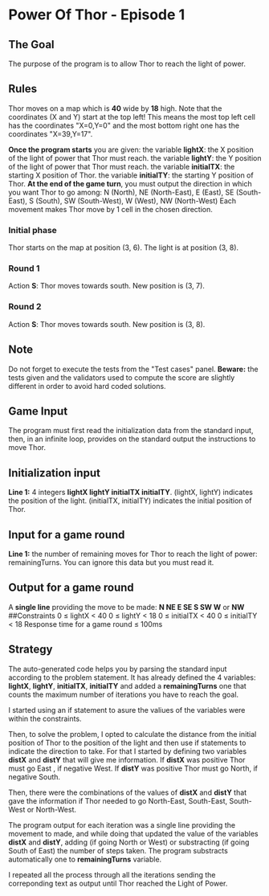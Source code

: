 # Power Of Thor - Episode 1
## The Goal
The purpose of the program is to allow Thor to reach the light of power.
## Rules
Thor moves on a map which is **40** wide by **18** high. Note that the coordinates (X and Y) start at the top left! This means the most top left cell has the coordinates "X=0,Y=0" and the most bottom right one has the coordinates "X=39,Y=17".

**Once the program starts** you are given:
the variable **lightX**: the X position of the light of power that Thor must reach.
the variable **lightY**: the Y position of the light of power that Thor must reach.
the variable **initialTX**: the starting X position of Thor.
the variable **initialTY**: the starting Y position of Thor.
**At the end of the game turn**, you must output the direction in which you want Thor to go among: N (North), NE (North-East), E (East), SE (South-East), S (South), SW (South-West), W (West), NW (North-West)
Each movement makes Thor move by 1 cell in the chosen direction.
### Initial phase
Thor starts on the map at position (3, 6). The light is at position (3, 8).
### Round 1
Action **S**: Thor moves towards south.
New position is (3, 7).
### Round 2
Action **S**: Thor moves towards south.
New position is (3, 8).

## Note
Do not forget to execute the tests from the "Test cases" panel.
**Beware:** the tests given and the validators used to compute the score are slightly different in order to avoid hard coded solutions.
##	Game Input
The program must first read the initialization data from the standard input, then, in an infinite loop, provides on the standard output the instructions to move Thor.
## Initialization input
**Line 1:** 4 integers **lightX lightY initialTX initialTY**. (lightX, lightY) indicates the position of the light. (initialTX, initialTY) indicates the initial position of Thor.
## Input for a game round
**Line 1:** the number of remaining moves for Thor to reach the light of power: remainingTurns. You can ignore this data but you must read it.
## Output for a game round
A **single line** providing the move to be made: **N NE E SE S SW W** or **NW**
##Constraints
0 ≤ lightX < 40
0 ≤ lightY < 18
0 ≤ initialTX < 40
0 ≤ initialTY < 18
Response time for a game round ≤ 100ms

## Strategy
The auto-generated code helps you by parsing the standard input according to the problem statement. It has already defined the 4 variables: **lightX**, **lightY**, **initialTX**, **initialTY** and added a **remainingTurns** one that counts the maximum number of iterations you have to reach the goal. 

I started using an if statement to asure the valiues of the variables were within the constraints.

Then, to solve the problem, I opted to calculate the distance from the initial position of Thor to the position of the light and then use if statements to indicate the direction to take. For that I started by defining two variables **distX** and **distY** that will give me information. If **distX** was positive Thor must go East , if negative West. If **distY** was positive Thor must go North, if negative South.

Then, there were the combinations of the values of **distX** and **distY** that gave the information if Thor needed to go North-East, South-East, South-West or North-West.

The program output for each iteration was a single line providing the movement to made, and while doing that updated the value of the variables **distX** and **distY**, adding (if going North or West) or substracting (if going South of East) the number of steps taken. The program substracts automatically one to **remainingTurns** variable. 

I repeated all the process through all the iterations sending the correponding text as output until Thor reached the Light of Power.
